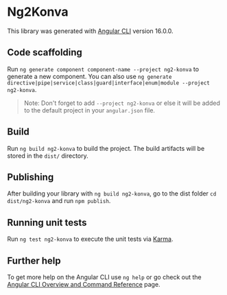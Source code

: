 # Ng2Konva

This library was generated with [Angular CLI](https://github.com/angular/angular-cli) version 16.0.0.

## Code scaffolding

Run `ng generate component component-name --project ng2-konva` to generate a new component. You can also use `ng generate directive|pipe|service|class|guard|interface|enum|module --project ng2-konva`.
> Note: Don't forget to add `--project ng2-konva` or else it will be added to the default project in your `angular.json` file. 

## Build

Run `ng build ng2-konva` to build the project. The build artifacts will be stored in the `dist/` directory.

## Publishing

After building your library with `ng build ng2-konva`, go to the dist folder `cd dist/ng2-konva` and run `npm publish`.

## Running unit tests

Run `ng test ng2-konva` to execute the unit tests via [Karma](https://karma-runner.github.io).

## Further help

To get more help on the Angular CLI use `ng help` or go check out the [Angular CLI Overview and Command Reference](https://angular.io/cli) page.
